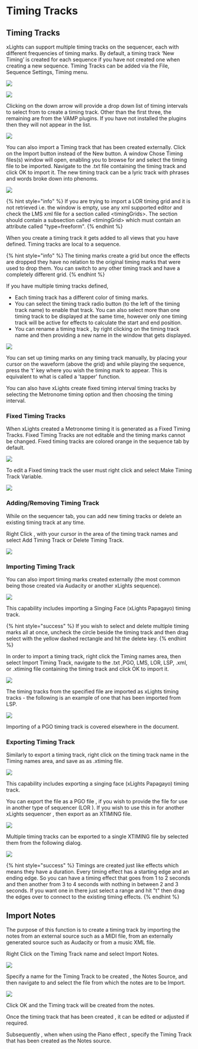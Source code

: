 # Timing Tracks

## Timing Tracks

xLights can support multiple timing tracks on the sequencer, each with different frequencies of timing marks. By default, a timing track ‘New Timing’ is created for each sequence if you have not created one when creating a new sequence. Timing Tracks can be added via the File, Sequence Settings, Timing menu.

![](<../../.gitbook/assets/image (233).png>)

![](../../.gitbook/assets/base64295102e85a0ab30.png)

Clicking on the down arrow will provide a drop down list of timing intervals to select from to create a timing track. Other than the first three, the remaining are from the VAMP plugins. If you have not installed the plugins then they will not appear in the list.

![](../../.gitbook/assets/base64ea1a0ac901fc17f8.png)

You can also import a Timing track that has been created externally. Click on the Import button instead of the New button. A window Chose Timing files(s) window will open, enabling you to browse for and select the timing file to be imported. Navigate to the .txt file containing the timing track and click OK to import it. The new timing track can be a lyric track with phrases and words broke down into phenoms.

![](../../.gitbook/assets/base6428a098d66b2ad664.png)

{% hint style="info" %}
If you are trying to import a LOR timing grid and it is not retrieved i.e. the window is empty, use any xml supported editor and check the LMS xml file for a section called \<timingGrids>. The section should contain a subsection called \<timingGrid> which must contain an attribute called "type=freeform".
{% endhint %}

When you create a timing track it gets added to all views that you have defined. Timing tracks are local to a sequence.

{% hint style="info" %}
The timing marks create a grid but once the effects are dropped they have no relation to the original timing marks that were used to drop them. You can switch to any other timing track and have a completely different grid.
{% endhint %}

If you have multiple timing tracks defined,

* Each timing track has a different color of timing marks.
* You can select the timing track radio button (to the left of the timing track name) to enable that track. You can also select more than one timing track to be displayed at the same time, however only one timing track will be active for effects to calculate the start and end position.
* You can rename a timing track , by right clicking on the timing track name and then providing a new name in the window that gets displayed.

![](<../../.gitbook/assets/pasted image 0 (11).png>)

You can set up timing marks on any timing track manually, by placing your cursor on the waveform (above the grid) and while playing the sequence, press the ‘t’ key where you wish the timing mark to appear. This is equivalent to what is called a 'tapper' function.

You can also have xLights create fixed timing interval timing tracks by selecting the Metronome timing option and then choosing the timing interval.

### Fixed Timing Tracks

When xLights created a Metronome timing it is generated as a Fixed Timing Tracks. Fixed Timing Tracks are not editable and the timing marks cannot be changed. Fixed timing tracks are colored orange in the sequence tab by default.

![](<../../.gitbook/assets/image (618).png>)

To edit a Fixed timing track the user must right click and select Make Timing Track Variable.

![](<../../.gitbook/assets/image (349) (1).png>)

### Adding/Removing Timing Track

While on the sequencer tab, you can add new timing tracks or delete an existing timing track at any time.

Right Click , with your cursor in the area of the timing track names and select Add Timing Track or Delete Timing Track.

![](<../../.gitbook/assets/image (415).png>)

### Importing Timing Track

You can also import timing marks created externally (the most common being those created via Audacity or another xLights sequence).

![](<../../.gitbook/assets/image (368).png>)

This capability includes importing a Singing Face (xLights Papagayo) timing track.

{% hint style="success" %}
If you wish to select and delete multiple timing marks all at once, uncheck the circle beside the timing track and then drag select with the yellow dashed rectangle and hit the delete key.
{% endhint %}

In order to import a timing track, right click the Timing names area, then select Import Timing Track, navigate to the .txt ,PGO, LMS, LOR, LSP, .xml, or .xtiming file containing the timing track and click OK to import it.

![](../../.gitbook/assets/base64538a6a09649a3a2.png)

The timing tracks from the specified file are imported as xLights timing tracks - the following is an example of one that has been imported from LSP.

![](../../.gitbook/assets/base64e82c031c196897d1.png)

Importing of a PGO timing track is covered elsewhere in the document.

### Exporting Timing Track

Similarly to export a timing track, right click on the timing track name in the Timing names area, and save as as .xtiming file.

![](../../.gitbook/assets/base64ced07dc4216db4f9.png)

This capability includes exporting a singing face (xLights Papagayo) timing track.

You can export the file as a PGO file , if you wish to provide the file for use in another type of sequencer (LOR ). If you wish to use this in for another xLights sequencer , then export as an XTIMING file.

![](../../.gitbook/assets/base642497528acc874de2.png)

Multiple timing tracks can be exported to a single XTIMING file by selected them from the following dialog.

![](<../../.gitbook/assets/image (74) (1).png>)

{% hint style="success" %}
Timings are created just like effects which means they have a duration. Every timing effect has a starting edge and an ending edge. So you can have a timing effect that goes from 1 to 2 seconds and then another from 3 to 4 seconds with nothing in between 2 and 3 seconds. If you want one in there just select a range and hit "t" then drag the edges over to connect to the existing timing effects.
{% endhint %}

## Import Notes

The purpose of this function is to create a timing track by importing the notes from an external source such as a MIDI file, from an externally generated source such as Audacity or from a music XML file.

Right Click on the Timing Track name and select Import Notes.

![](<../../.gitbook/assets/image (175) (1).png>)

Specify a name for the Timing Track to be created , the Notes Source, and then navigate to and select the file from which the notes are to be Import.

![](<../../.gitbook/assets/base6476790ad4ccc42820 (1).png>)

Click OK and the Timing track will be created from the notes.

Once the timing track that has been created , it can be edited or adjusted if required.

Subsequently , when when using the Piano effect , specify the Timing Track that has been created as the Notes source.

